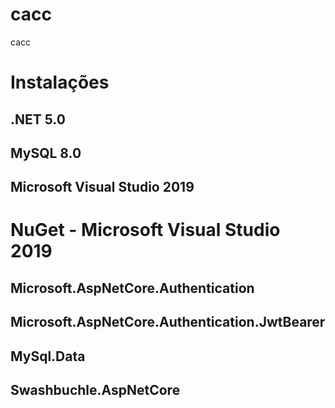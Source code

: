 # cacc
cacc

# Instalações

## .NET 5.0 
## MySQL 8.0
## Microsoft Visual Studio 2019

# NuGet - Microsoft Visual Studio 2019
## Microsoft.AspNetCore.Authentication
## Microsoft.AspNetCore.Authentication.JwtBearer
## MySql.Data
## Swashbuchle.AspNetCore
